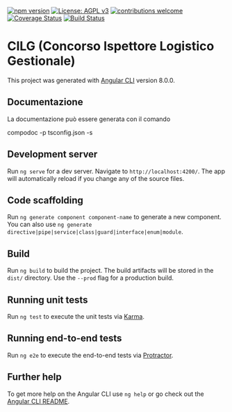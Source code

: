 
[![npm version](https://img.shields.io/badge/%40angular%2Fcore-8.0.0-%23dd0031.svg)](https://www.npmjs.com/package/@angular/core/v/8.0.0)
[![License: AGPL v3](https://img.shields.io/badge/License-AGPL%20v3-blue.svg)](https://www.gnu.org/licenses/agpl-3.0)
[![contributions welcome](https://img.shields.io/badge/contributions-welcome-brightgreen.svg?style=flat)](https://github.com/rabbithols/concorsoILG2019/issues)
[![Coverage Status](https://coveralls.io/repos/github/RabbitHols/concorsoILG2019/badge.svg?branch=dev)](https://coveralls.io/github/RabbitHols/CIA?branch=master)
[![Build Status](https://travis-ci.org/RabbitHols/concorsoILG2019.svg?branch=dev)](https://travis-ci.org/RabbitHols/concorsoILG2019)

# CILG (Concorso Ispettore Logistico Gestionale)

This project was generated with [Angular CLI](https://github.com/angular/angular-cli) version 8.0.0.

## Documentazione

La documentazione può essere generata con il comando

compodoc -p tsconfig.json -s

## Development server

Run `ng serve` for a dev server. Navigate to `http://localhost:4200/`. The app will automatically reload if you change any of the source files.

## Code scaffolding

Run `ng generate component component-name` to generate a new component. You can also use `ng generate directive|pipe|service|class|guard|interface|enum|module`.

## Build

Run `ng build` to build the project. The build artifacts will be stored in the `dist/` directory. Use the `--prod` flag for a production build.

## Running unit tests

Run `ng test` to execute the unit tests via [Karma](https://karma-runner.github.io).

## Running end-to-end tests

Run `ng e2e` to execute the end-to-end tests via [Protractor](http://www.protractortest.org/).

## Further help

To get more help on the Angular CLI use `ng help` or go check out the [Angular CLI README](https://github.com/angular/angular-cli/blob/master/README.md).
